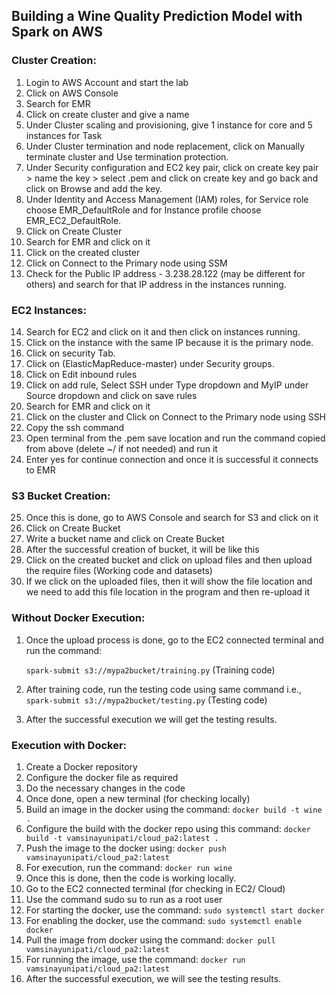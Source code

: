 ## Building a Wine Quality Prediction Model with Spark on AWS
### Cluster Creation:
1. Login to AWS Account and start the lab
2. Click on AWS Console
3. Search for EMR
4. Click on create cluster and give a name
5. Under Cluster scaling and provisioning, give 1 instance for core and 5 instances for Task
6. Under Cluster termination and node replacement, click on Manually terminate cluster and Use termination protection.
7. Under Security configuration and EC2 key pair, click on create key pair > name the key > select .pem and click on create key and go back and click on Browse and add the key.
8. Under Identity and Access Management (IAM) roles, for Service role choose EMR_DefaultRole and for Instance profile choose EMR_EC2_DefaultRole.
9. Click on Create Cluster
10. Search for EMR and click on it
11. Click on the created cluster
12. Click on Connect to the Primary node using SSM
13. Check for the Public IP address - 3.238.28.122 (may be different for others) and search for that IP address in the instances running.


### EC2 Instances:
14. Search for EC2 and click on it and then click on instances running.
15. Click on the instance with the same IP because it is the primary node.
16. Click on security Tab.
17. Click on (ElasticMapReduce-master) under Security groups.
18. Click on Edit inbound rules
19. Click on add rule, Select SSH under Type dropdown and MyIP under Source dropdown and click on save rules
20. Search for EMR and click on it
21. Click on the cluster and Click on Connect to the Primary node using SSH
22. Copy the ssh command
23. Open terminal from the .pem save location and run the command copied from above (delete ~/ if not needed) and run it
24. Enter yes for continue connection and once it is successful it connects to EMR


### S3 Bucket Creation:
25. Once this is done, go to AWS Console and search for S3 and click on it
26. Click on Create Bucket
27. Write a bucket name and click on Create Bucket
28. After the successful creation of bucket, it will be like this
29. Click on the created bucket and click on upload files and then upload the require files (Working code and datasets)
30. If we click on the uploaded files, then it will show the file location and we need to add this file location in the program and then re-upload it

### Without Docker Execution:
1. Once the upload process is done, go to the EC2 connected terminal and run the command:
    
    `spark-submit s3://mypa2bucket/training.py` (Training code)
2. After training code, run the testing code using same command i.e.,                                
`spark-submit s3://mypa2bucket/testing.py` (Testing code)
3. After the successful execution we will get the testing results.

### Execution with Docker:
1. Create a Docker repository
2. Configure the docker file as required
3. Do the necessary changes in the code
4. Once done, open a new terminal (for checking locally)
5. Build an image in the docker using the command: `docker build -t wine . `
6. Configure the build with the docker repo using this command: 
     `docker build -t vamsinayunipati/cloud_pa2:latest .`
7. Push the image to the docker using: `docker push vamsinayunipati/cloud_pa2:latest`
8. For execution, run the command: `docker run wine`
9. Once this is done, then the code is working locally.
10. Go to the EC2 connected terminal (for checking in EC2/ Cloud)
11. Use the command sudo su to run as a root user
12. For starting the docker, use the command: `sudo systemctl start docker`
13. For enabling the docker, use the command: `sudo systemctl enable docker`
14. Pull the image from docker using the command:
       `docker pull vamsinayunipati/cloud_pa2:latest`
15. For running the image, use the command: 
       `docker run vamsinayunipati/cloud_pa2:latest`
16. After the successful execution, we will see the testing results.




